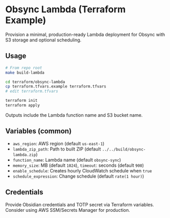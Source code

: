 # Obsync Lambda (Terraform Example)

Provision a minimal, production-ready Lambda deployment for Obsync with S3 storage and optional scheduling.

## Usage
```bash
# From repo root
make build-lambda

cd terraform/obsync-lambda
cp terraform.tfvars.example terraform.tfvars
# edit terraform.tfvars

terraform init
terraform apply
```

Outputs include the Lambda function name and S3 bucket name.

## Variables (common)
- `aws_region`: AWS region (default `us-east-1`)
- `lambda_zip_path`: Path to built ZIP (default `../../build/obsync-lambda.zip`)
- `function_name`: Lambda name (default `obsync-sync`)
- `memory_size`: MB (default `1024`), `timeout`: seconds (default `900`)
- `enable_schedule`: Creates hourly CloudWatch schedule when `true`
- `schedule_expression`: Change schedule (default `rate(1 hour)`)

## Credentials
Provide Obsidian credentials and TOTP secret via Terraform variables. Consider using AWS SSM/Secrets Manager for production.
